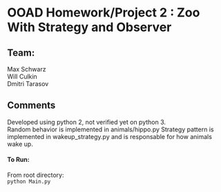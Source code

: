 # OOAD Homework/Project 2 : Zoo With Strategy and Observer
## Team: 
Max Schwarz<br/>
Will Culkin<br/>
Dmitri Tarasov

## Comments
Developed using python 2, not verified yet on python 3.<br/>
Random behavior is implemented in animals/hippo.py
Strategy pattern is implemented in wakeup_strategy.py and is responsable for how animals wake up.
#### To Run:
From root directory:<br/> `python Main.py`
